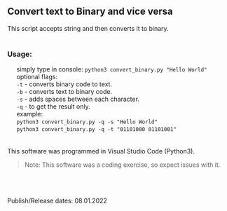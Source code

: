 ## Convert text to Binary and vice versa

This script accepts string and then converts it to binary. <br />
<br />
### Usage:
   simply type in console: `python3 convert_binary.py "Hello World"` <br />
   optional flags: <br />
   `-t` -  converts binary code to text. <br />
   `-b` -  converts text to binary code. <br />
   `-s` -  adds spaces between each character. <br />
   `-q` -  to get the result only. <br />
   example: <br />
   `python3 convert_binary.py -q -s "Hello World"` <br />
   `python3 convert_binary.py -q -t "01101000 01101001"` <br />
<br />
<br />
This software was programmed in Visual Studio Code (Python3).
> Note: This software was a coding exercise, so expect issues with it.
<br />
<br />
<br />
Publish/Release dates: 08.01.2022
